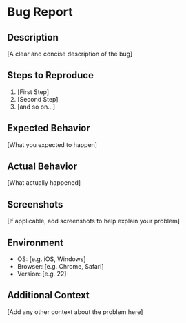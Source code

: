 # Bug Report

## Description
[A clear and concise description of the bug]

## Steps to Reproduce
1. [First Step]
2. [Second Step]
3. [and so on...]

## Expected Behavior
[What you expected to happen]

## Actual Behavior
[What actually happened]

## Screenshots
[If applicable, add screenshots to help explain your problem]

## Environment
- OS: [e.g. iOS, Windows]
- Browser: [e.g. Chrome, Safari]
- Version: [e.g. 22]

## Additional Context
[Add any other context about the problem here]